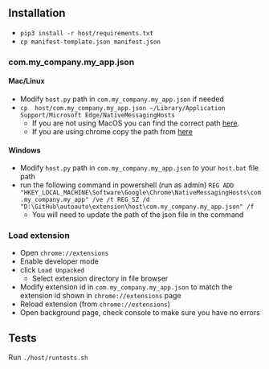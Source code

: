 ## Installation
* `pip3 install -r host/requirements.txt`
* `cp manifest-template.json manifest.json`
### com.my_company.my_app.json
#### Mac/Linux
* Modify `host.py` path in `com.my_company.my_app.json` if needed
* `cp  host/com.my_company.my_app.json ~/Library/Application Support/Microsoft Edge/NativeMessagingHosts`
    * If you are not using MacOS you can find the correct path [here](https://docs.microsoft.com/en-us/microsoft-edge/extensions-chromium/developer-guide/native-messaging?tabs=macos).
    * If you are using chrome copy the path from [here](https://developer.chrome.com/docs/apps/nativeMessaging/)
#### Windows
* Modify `host.py` path in `com.my_company.my_app.json` to your `host.bat` file path
* run the following command in powershell (run as admin) `REG ADD "HKEY_LOCAL_MACHINE\Software\Google\Chrome\NativeMessagingHosts\com.my_company.my_app" /ve /t REG_SZ /d "D:\GitHub\autoauto\extension\host\com.my_company.my_app.json" /f`
    * You will need to update the path of the json file in the command
### Load extension
* Open `chrome://extensions`
* Enable developer mode
* click `Load Unpacked`
    * Select extension directory in file browser
* Modify extension id in `com.my_company.my_app.json` to match the extension id shown in `chrome://extensions` page
* Reload extension (from `chrome://extensions`)
* Open background page, check console to make sure you have no errors

## Tests
Run `./host/runtests.sh`